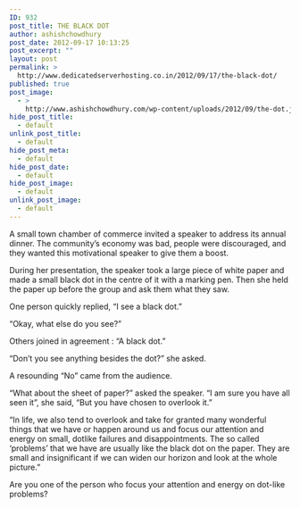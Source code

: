 ```yaml
---
ID: 932
post_title: THE BLACK DOT
author: ashishchowdhury
post_date: 2012-09-17 10:13:25
post_excerpt: ""
layout: post
permalink: >
  http://www.dedicatedserverhosting.co.in/2012/09/17/the-black-dot/
published: true
post_image:
  - >
    http://www.ashishchowdhury.com/wp-content/uploads/2012/09/the-dot.jpg
hide_post_title:
  - default
unlink_post_title:
  - default
hide_post_meta:
  - default
hide_post_date:
  - default
hide_post_image:
  - default
unlink_post_image:
  - default
---
```

A small town chamber of commerce invited a speaker to address its annual dinner. The community’s economy was bad, people were discouraged, and they wanted this motivational speaker to give them a boost.

During her presentation, the speaker took a large piece of white paper and made a small black dot in the centre of it with a marking pen. Then she held the paper up before the group and ask them what they saw.

One person quickly replied, “I see a black dot.”

“Okay, what else do you see?”

Others joined in agreement : “A black dot.”

“Don’t you see anything besides the dot?” she asked.

A resounding “No” came from the audience.

“What about the sheet of paper?” asked the speaker. 
“I am sure you have all seen it”, she said, “But you have chosen to overlook it.”

“In life, we also tend to overlook and take for granted many wonderful things that we have or happen around us and focus our attention and energy on small, dotlike failures and disappointments. The so called ‘problems’ that we have are usually like the black dot on the paper. They are small and insignificant if we can widen our horizon and look at the whole picture.”

Are you one of the person who focus your attention and energy on dot-like problems?